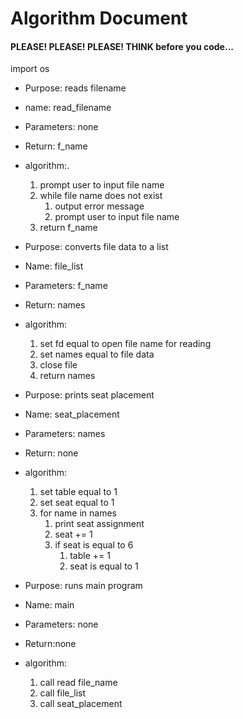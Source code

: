 # Algorithm Document
#### PLEASE! PLEASE! PLEASE! THINK before you code...

import os
* Purpose:  reads filename
* name: read_filename
* Parameters: none
* Return: f_name
* algorithm:.
  1. prompt user to input file name
  2. while file name does not exist
     1. output error message
     2. prompt user to input file name
  3. return f_name



* Purpose:  converts file data to a list
* Name: file_list
* Parameters: f_name
* Return: names
* algorithm:
  1.  set fd equal to open file name for reading
  2. set names equal to file data
  3. close file
  4. return names


* Purpose:  prints seat placement
* Name: seat_placement
* Parameters: names
* Return: none
* algorithm:
  1.  set table equal to 1
  2. set seat equal to 1
  3. for name in names
     1. print seat assignment
     2. seat += 1
     3. if seat is equal to 6
        1. table += 1
        2. seat is equal to 1


* Purpose:  runs main program
* Name: main
* Parameters: none
* Return:none
* algorithm:
  1.  call read file_name
  2. call file_list
  3. call seat_placement